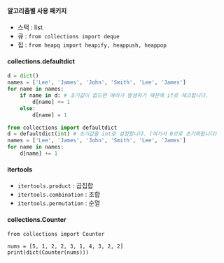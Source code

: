 #### 알고리즘별 사용 패키지

- 스택 : list
- 큐 : `from collections import deque`
- 힙 : `from heapq import heapify, heappush, heappop`

#### collections.defaultdict

```python
d = dict()
names = ['Lee', 'James', 'John', 'Smith', 'Lee', 'James']
for name in names:
    if name in d: # 초기값이 없으면 에러가 발생하기 때문에 if로 체크합니다.
        d[name] += 1
    else:
        d[name] = 1
```

```python
from collections import defaultdict
d = defaultdict(int) # 초기값을 int로 설정합니다. (여기서 0으로 초기화됩니다)
names = ['Lee', 'James', 'John', 'Smith', 'Lee', 'James']
for name in names:
    d[name] += 1
```

#### itertools

- `itertools.product` : 곱집합
- `itertools.combination` : 조합
- `itertools.permutation` : 순열

#### collections.Counter

```
from collections import Counter

nums = [5, 1, 2, 2, 3, 1, 4, 3, 2, 2]
print(dict(Counter(nums)))
```

